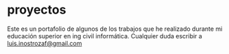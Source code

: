# proyectos

Este es un portafolio de algunos de los trabajos que he realizado durante mi educación superior en ing civil informática. Cualquier duda escribir a luis.inostrozaf@gmail.com
